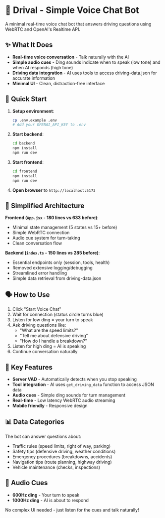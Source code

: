 # 🚗 Drival - Simple Voice Chat Bot

A minimal real-time voice chat bot that answers driving questions using WebRTC and OpenAI's Realtime API.

## ✨ What It Does

- **Real-time voice conversation** - Talk naturally with the AI
- **Simple audio cues** - Ding sounds indicate when to speak (low tone) and when AI responds (high tone)
- **Driving data integration** - AI uses tools to access driving-data.json for accurate information
- **Minimal UI** - Clean, distraction-free interface

## 🚀 Quick Start

1. **Setup environment**:

   ```bash
   cp .env.example .env
   # Add your OPENAI_API_KEY to .env
   ```

2. **Start backend**:

   ```bash
   cd backend
   npm install
   npm run dev
   ```

3. **Start frontend**:

   ```bash
   cd frontend
   npm install
   npm run dev
   ```

4. **Open browser** to `http://localhost:5173`

## 🎯 Simplified Architecture

**Frontend (`App.jsx` - 180 lines vs 633 before)**:

- Minimal state management (5 states vs 15+ before)
- Simple WebRTC connection
- Audio cue system for turn-taking
- Clean conversation flow

**Backend (`index.ts` - 150 lines vs 285 before)**:

- Essential endpoints only (session, tools, health)
- Removed extensive logging/debugging
- Streamlined error handling
- Simple data retrieval from driving-data.json

## 🗣️ How to Use

1. Click "Start Voice Chat"
2. Wait for connection (status circle turns blue)
3. Listen for low ding = your turn to speak
4. Ask driving questions like:
   - "What are the speed limits?"
   - "Tell me about defensive driving"
   - "How do I handle a breakdown?"
5. Listen for high ding = AI is speaking
6. Continue conversation naturally

## 🔧 Key Features

- **Server VAD** - Automatically detects when you stop speaking
- **Tool integration** - AI uses `get_driving_data` function to access JSON data
- **Audio cues** - Simple ding sounds for turn management
- **Real-time** - Low latency WebRTC audio streaming
- **Mobile friendly** - Responsive design

## 📊 Data Categories

The bot can answer questions about:

- Traffic rules (speed limits, right of way, parking)
- Safety tips (defensive driving, weather conditions)
- Emergency procedures (breakdowns, accidents)
- Navigation tips (route planning, highway driving)
- Vehicle maintenance (checks, inspections)

## 🎵 Audio Cues

- **600Hz ding** - Your turn to speak
- **1000Hz ding** - AI is about to respond

No complex UI needed - just listen for the cues and talk naturally!


